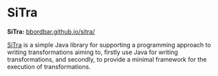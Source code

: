 SiTra
=====

**SiTra:** [bbordbar.github.io/sitra/](http://bbordbar.github.io/sitra/)

[SiTra](http://bbordbar.github.io/sitra/) is a simple Java library for supporting a programming approach to writing
transformations aiming to, firstly use Java for writing transformations, and
secondly, to provide a minimal framework for the execution of transformations.


